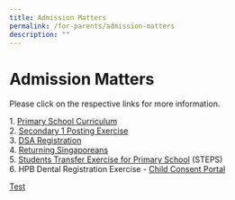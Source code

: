 ```yaml
---
title: Admission Matters
permalink: /for-parents/admission-matters
description: ""
---
```

# **Admission Matters**

Please click on the respective links for more information.  
  
1. [Primary School Curriculum](https://www.moe.gov.sg/primary/curriculum)    
2. [Secondary 1 Posting Exercise](https://www.moe.gov.sg/secondary/s1-posting)  
3. [DSA Registration](https://www.moe.gov.sg/dsa-sec)  
4. [Returning Singaporeans](https://www.moe.gov.sg/returning-singaporeans)  
5. [Students Transfer Exercise for Primary School](https://www.moe.gov.sg/primary/transfers) (STEPS)  
6\. HPB Dental Registration Exercise - [Child Consent Portal](https://childconsent.hpb.gov.sg/ship/process/SHIP/OnlineChildConsentPortal)   
  
[Test](http://google.com/)